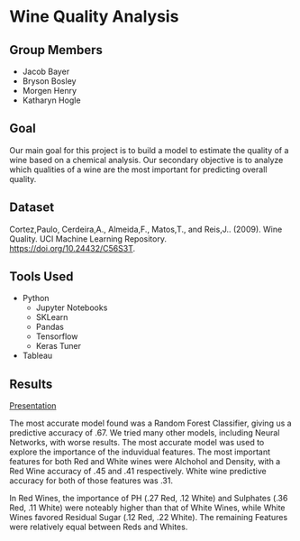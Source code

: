 # Wine Quality Analysis

## Group Members
- Jacob Bayer
- Bryson Bosley
- Morgen Henry
- Katharyn Hogle

## Goal
Our main goal for this project is to build a model to estimate the quality of a wine based on a chemical analysis. Our secondary objective is to analyze which qualities of a wine are the most important for predicting overall quality.

## Dataset
Cortez,Paulo, Cerdeira,A., Almeida,F., Matos,T., and Reis,J.. (2009). Wine Quality. UCI Machine Learning Repository. https://doi.org/10.24432/C56S3T.

## Tools Used
- Python
  - Jupyter Notebooks
  - SKLearn
  - Pandas
  - Tensorflow
  - Keras Tuner
- Tableau

## Results
[Presentation](https://docs.google.com/presentation/d/1D2xqhOtNcgYw83U4bsxIT904YXrs7HHs1NYsrO5UVcE/edit#slide=id.g2778412bbfa_0_0)


The most accurate model found was a Random Forest Classifier, giving us a predictive accuracy of .67. We tried many other models, including Neural Networks, with worse results. The most accurate model was used to explore the importance of the induvidual features. The most important features for both Red and White wines were Alchohol and Density, with a Red Wine accuracy of .45 and .41 respectively. White wine predictive accuracy for both of those features was .31. 

In Red Wines, the importance of PH (.27 Red, .12 White) and Sulphates (.36 Red, .11 White) were noteably higher than that of White Wines, while White Wines favored Residual Sugar (.12 Red, .22 White). The remaining Features were relatively equal between Reds and Whites.
